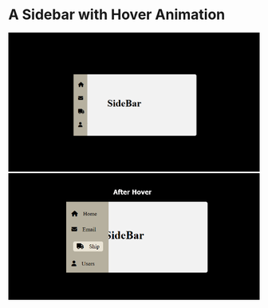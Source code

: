 # A Sidebar with Hover Animation
![Before Hover](/images/beforeHover.png)
![After Hover](/images/afterHover1.png)
